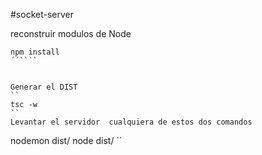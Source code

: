 

#socket-server


reconstruir modulos  de Node
````
npm install
´´````


Generar el DIST
``
tsc -w
``
Levantar el servidor  cualquiera de estos dos comandos
`````

nodemon dist/
node    dist/
``




